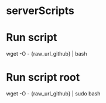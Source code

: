 # serverScripts
 
# Run script
wget -O - {raw_url_github} | bash

# Run script root
wget -O - {raw_url_github} | sudo bash